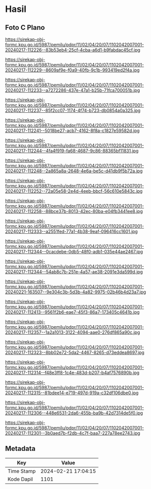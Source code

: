 # Hasil

## Foto C Plano

https://sirekap-obj-formc.kpu.go.id/5987/pemilu/pdpr/11/02/04/20/07/1102042007001-20240217-112226--83b53eb4-25cf-4cba-a6d1-b9fabdac45cf.jpg

https://sirekap-obj-formc.kpu.go.id/5987/pemilu/pdpr/11/02/04/20/07/1102042007001-20240217-112229--8609af9e-f0a9-40fb-9c1b-993419ed2f4a.jpg

https://sirekap-obj-formc.kpu.go.id/5987/pemilu/pdpr/11/02/04/20/07/1102042007001-20240217-112233--a7272286-437e-47a1-b25b-71fca700051b.jpg

https://sirekap-obj-formc.kpu.go.id/5987/pemilu/pdpr/11/02/04/20/07/1102042007001-20240217-112237--85f2cc07-1174-4f74-b723-db0854a0a325.jpg

https://sirekap-obj-formc.kpu.go.id/5987/pemilu/pdpr/11/02/04/20/07/1102042007001-20240217-112241--5018be27-acb7-4162-8f8a-c1827e59582d.jpg

https://sirekap-obj-formc.kpu.go.id/5987/pemilu/pdpr/11/02/04/20/07/1102042007001-20240217-112244--4fa4f919-fa68-4687-9c86-88365bf11831.jpg

https://sirekap-obj-formc.kpu.go.id/5987/pemilu/pdpr/11/02/04/20/07/1102042007001-20240217-112248--2a865a8a-2648-4e6a-be5c-d41db9f5b72a.jpg

https://sirekap-obj-formc.kpu.go.id/5987/pemilu/pdpr/11/02/04/20/07/1102042007001-20240217-112252--72a05e58-2e4d-4eeb-bbcf-56c610e5843c.jpg

https://sirekap-obj-formc.kpu.go.id/5987/pemilu/pdpr/11/02/04/20/07/1102042007001-20240217-112258--88bce37b-8013-42ec-80ba-e04fb3441ee8.jpg

https://sirekap-obj-formc.kpu.go.id/5987/pemilu/pdpr/11/02/04/20/07/1102042007001-20240217-112333--a2551fed-77a1-4b38-9eaf-096416cc1601.jpg

https://sirekap-obj-formc.kpu.go.id/5987/pemilu/pdpr/11/02/04/20/07/1102042007001-20240217-112344--0cacdebe-0db5-48f0-adb1-035e44ae2467.jpg

https://sirekap-obj-formc.kpu.go.id/5987/pemilu/pdpr/11/02/04/20/07/1102042007001-20240217-112344--54ab8c7b-251e-4a57-ae38-2091e3da599d.jpg

https://sirekap-obj-formc.kpu.go.id/5987/pemilu/pdpr/11/02/04/20/07/1102042007001-20240221-163507--9e304c3b-5d3b-4a82-9975-02b46b4d23a7.jpg

https://sirekap-obj-formc.kpu.go.id/5987/pemilu/pdpr/11/02/04/20/07/1102042007001-20240217-112413--9561f2b6-eae7-45f3-86a7-173405c4641b.jpg

https://sirekap-obj-formc.kpu.go.id/5987/pemilu/pdpr/11/02/04/20/07/1102042007001-20240217-112357--1a2a1013-3122-4094-aae0-276df865a90c.jpg

https://sirekap-obj-formc.kpu.go.id/5987/pemilu/pdpr/11/02/04/20/07/1102042007001-20240217-112323--8bb02e72-5da2-4467-8265-d73eddea8697.jpg

https://sirekap-obj-formc.kpu.go.id/5987/pemilu/pdpr/11/02/04/20/07/1102042007001-20240217-112314--f48e3ff8-1c4e-483d-b207-b4af7576890b.jpg

https://sirekap-obj-formc.kpu.go.id/5987/pemilu/pdpr/11/02/04/20/07/1102042007001-20240217-112315--81bdee14-e719-497d-919a-c32df106dbe0.jpg

https://sirekap-obj-formc.kpu.go.id/5987/pemilu/pdpr/11/02/04/20/07/1102042007001-20240217-112306--448e6531-2da6-455b-ba9b-42d7314de5f0.jpg

https://sirekap-obj-formc.kpu.go.id/5987/pemilu/pdpr/11/02/04/20/07/1102042007001-20240217-112301--3b0aed7b-f2db-4c7f-baa7-227a78ee2743.jpg


## Metadata

| Key        | Value               |
| ---------- | ------------------- |
| Time Stamp | 2024-02-21 17:04:15 |
| Kode Dapil | 1101                |



